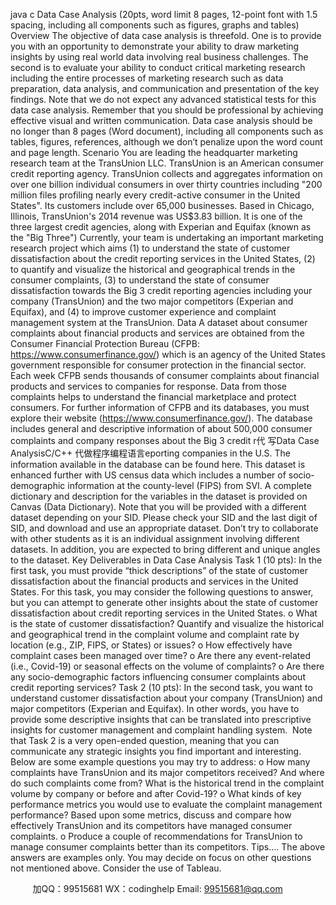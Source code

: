 java c
Data Case Analysis (20pts, word limit 8 pages, 12-point font with 1.5 spacing, including all components such as figures, graphs and tables) 
Overview 
The objective of data case analysis is threefold. One is to provide you with an opportunity to demonstrate your ability to draw marketing insights by using real world data involving real business challenges. The second is to evaluate your ability to conduct critical marketing research including the entire processes of marketing research such as data preparation, data analysis, and communication and presentation of the key findings. Note that we do not expect any advanced statistical tests for this data case analysis. Remember that you should be professional by achieving effective visual and written communication. Data case analysis should be no longer than 8 pages (Word document), including all components such as tables, figures, references, although we don’t penalize upon the word count and page length.
Scenario 
You are leading the headquarter marketing research team at the TransUnion LLC. TransUnion is an American consumer credit reporting agency. TransUnion collects and aggregates information on over one billion individual consumers in over thirty countries including "200 million files profiling nearly every credit-active consumer in the United States". Its customers include over 65,000 businesses. Based in Chicago, Illinois, TransUnion's 2014 revenue was US$3.83 billion. It is one of the three largest credit agencies, along with Experian and Equifax (known as the "Big Three")
Currently, your team is undertaking an important marketing research project which aims (1) to understand the state of customer dissatisfaction about the credit reporting services in the United States, (2) to quantify and visualize the historical and geographical trends in the consumer complaints, (3) to understand the state of consumer dissatisfaction towards the Big 3 credit reporting agencies including your company (TransUnion) and the two major competitors (Experian and Equifax), and (4) to improve customer experience and complaint management system at the TransUnion.
Data 
A dataset about consumer complaints about financial products and services are obtained from the Consumer Financial Protection Bureau (CFPB: https://www.consumerfinance.gov/) which is an agency of the United States government responsible for consumer protection in the financial sector. Each week CFPB sends thousands of consumer complaints about financial products and services to companies for response. Data from those complaints helps to understand the financial marketplace and protect consumers. For further information of CFPB and its databases, you must explore their website (https://www.consumerfinance.gov/). The database includes general and descriptive information of about 500,000 consumer complaints and company responses about the Big 3 credit r代 写Data Case AnalysisC/C++
代做程序编程语言eporting companies in the U.S. The information available in the database can be found here. This dataset is enhanced further with US census data which includes a number of socio-demographic information at the county-level (FIPS) from SVI. A complete dictionary and description for the variables in the dataset is provided on Canvas (Data Dictionary).
Note that you will be provided with a different dataset depending on your SID. Please check your SID and the last digit of SID, and download and use an appropriate dataset. Don’t try to collaborate with other students as it is an individual assignment involving different datasets. In addition, you are expected to bring different and unique angles to the dataset. 
Key Deliverables in Data Case Analysis 
Task 1 (10 pts): In the first task, you must provide “thick descriptions” of the state of customer dissatisfaction about the financial products and services in the United States. For this task, you may consider the following questions to answer, but you can attempt to generate other insights about the state of customer dissatisfaction about credit reporting services in the United States.
o What is the state of customer dissatisfaction? Quantify and visualize the historical and geographical trend in the complaint volume and complaint rate by location (e.g., ZIP, FIPS, or States) or issues?
o How effectively have complaint cases been managed over time?
o Are there any event-related (i.e., Covid-19) or seasonal effects on the volume of complaints?
o Are there any socio-demographic factors influencing consumer complaints about credit reporting services?
Task 2 (10 pts): In the second task, you want to understand customer dissatisfaction about your company (TransUnion) and major competitors (Experian and Equifax). In other words, you have to provide some descriptive insights that can be translated into prescriptive insights for customer management and complaint handling system.  Note that Task 2 is a very open-ended question, meaning that you can communicate any strategic insights you find important and interesting. Below are some example questions you may try to address:
o How many complaints have TransUnion and its major competitors received? And where do such complaints come from? What is the historical trend in the complaint volume by company or before and after Covid-19?
o What kinds of key performance metrics you would use to evaluate the complaint management performance? Based upon some metrics, discuss and compare how effectively TransUnion and its competitors have managed consumer complaints.
o Produce a couple of recommendations for TransUnion to manage consumer complaints better than its competitors.
Tips…. The above answers are examples only. You may decide on focus on other questions not mentioned above. Consider the use of Tableau.  



         
加QQ：99515681  WX：codinghelp  Email: 99515681@qq.com
